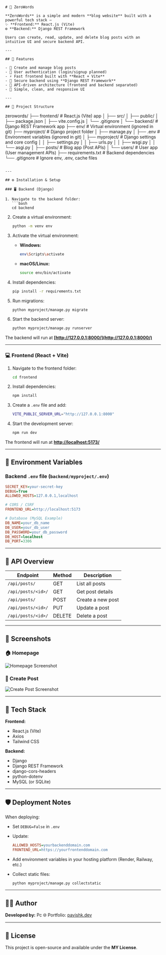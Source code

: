 ```
# 📝 ZeroWords

**ZeroWords** is a simple and modern **blog website** built with a powerful tech stack —  
✨ **Frontend:** React.js (Vite)  
⚙️ **Backend:** Django REST Framework  

Users can create, read, update, and delete blog posts with an intuitive UI and secure backend API.

---

## 🚀 Features

- 📰 Create and manage blog posts  
- 👤 User authentication (login/signup planned)  
- ⚡ Fast frontend built with **React + Vite**  
- 🔐 Secure backend using **Django REST Framework**  
- 🔄 API-driven architecture (frontend and backend separated)  
- 🎨 Simple, clean, and responsive UI  

---

## 🧩 Project Structure

```

zerowords/
├── frontend/                  # React.js (Vite) app
│   ├── src/
│   ├── public/
│   ├── package.json
│   ├── vite.config.js
│   └── .gitignore
│
└── backend/                   # Django REST Framework app
├── env/                   # Virtual environment (ignored in git)
├── myproject/             # Django project folder
│   ├── manage.py
│   ├── .env               # Environment variables (ignored in git)
│   ├── myproject/         # Django settings and core config
│   │   ├── settings.py
│   │   ├── urls.py
│   │   ├── wsgi.py
│   │   └── asgi.py
│   ├── posts/             # Blog app (Post APIs)
│   └── users/             # User app (User management APIs)
├── requirements.txt       # Backend dependencies
└── .gitignore             # Ignore env, .env, cache files

````

---

## ⚙️ Installation & Setup

### 🖥️ Backend (Django)

1. Navigate to the backend folder:
   ```bash
   cd backend
````

2. Create a virtual environment:

   ```bash
   python -m venv env
   ```

3. Activate the virtual environment:

   * **Windows:**

     ```bash
     env\Scripts\activate
     ```
   * **macOS/Linux:**

     ```bash
     source env/bin/activate
     ```

4. Install dependencies:

   ```bash
   pip install -r requirements.txt
   ```

5. Run migrations:

   ```bash
   python myproject/manage.py migrate
   ```

6. Start the backend server:

   ```bash
   python myproject/manage.py runserver
   ```

The backend will run at **[http://127.0.0.1:8000/](http://127.0.0.1:8000/)**

---

### 💻 Frontend (React + Vite)

1. Navigate to the frontend folder:

   ```bash
   cd frontend
   ```

2. Install dependencies:

   ```bash
   npm install
   ```

3. Create a `.env` file and add:

   ```bash
   VITE_PUBLIC_SERVER_URL="http://127.0.0.1:8000"
   ```

4. Start the development server:

   ```bash
   npm run dev
   ```

The frontend will run at **[http://localhost:5173/](http://localhost:5173/)**

---

## 🔑 Environment Variables

### Backend `.env` file (`backend/myproject/.env`)

```ini
SECRET_KEY=your-secret-key
DEBUG=True
ALLOWED_HOSTS=127.0.0.1,localhost

# CORS / CSRF
FRONTEND_URL=http://localhost:5173

# Database (MySQL Example)
DB_NAME=your_db_name
DB_USER=your_db_user
DB_PASSWORD=your_db_password
DB_HOST=localhost
DB_PORT=3306
```

---

## 🧠 API Overview

| Endpoint           | Method | Description       |
| ------------------ | ------ | ----------------- |
| `/api/posts/`      | GET    | List all posts    |
| `/api/posts/<id>/` | GET    | Get post details  |
| `/api/posts/`      | POST   | Create a new post |
| `/api/posts/<id>/` | PUT    | Update a post     |
| `/api/posts/<id>/` | DELETE | Delete a post     |

---

## 📸 Screenshots

### 🏠 Homepage

![Homepage Screenshot](https://github.com/user-attachments/assets/0e094eab-917e-446d-b63c-53aaa296e968)

### 📝 Create Post

![Create Post Screenshot](https://github.com/user-attachments/assets/8a401a27-a526-403c-9908-97f37cbe4b39)

---

## 🧰 Tech Stack

**Frontend:**

* React.js (Vite)
* Axios
* Tailwind CSS

**Backend:**

* Django
* Django REST Framework
* django-cors-headers
* python-dotenv
* MySQL (or SQLite)

---

## 🛡️ Deployment Notes

When deploying:

* Set `DEBUG=False` in `.env`
* Update:

  ```ini
  ALLOWED_HOSTS=yourbackenddomain.com
  FRONTEND_URL=https://yourfrontenddomain.com
  ```
* Add environment variables in your hosting platform (Render, Railway, etc.)
* Collect static files:

  ```bash
  python myproject/manage.py collectstatic
  ```

---

## 👨‍💻 Author

**Developed by:** Pc
🌐 Portfolio: [pavishk.dev](https://pavishk.dev)

---

## 🪪 License

This project is open-source and available under the **MY License**.

```
